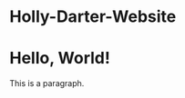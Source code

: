# Holly-Darter-Website
<!DOCTYPE html>
<html>
<head>
    <title>Your Page Title</title>
</head>
<body>
    <h1>Hello, World!</h1>
    <p>This is a paragraph.</p>
</body>
</html>
